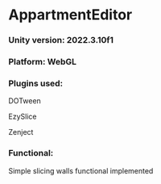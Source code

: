 # AppartmentEditor


### Unity version: 2022.3.10f1


### Platform: WebGL

### Plugins used:

DOTween

EzySlice

Zenject


### Functional:

Simple slicing walls functional implemented
